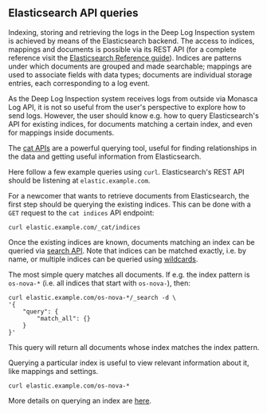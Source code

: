 ## Elasticsearch API queries
Indexing, storing and retrieving the logs in the Deep Log Inspection system is achieved by means of the Elasticsearch backend. The access to indices, mappings and documents is possible via its REST API (for a complete reference visit the [Elasticsearch Reference guide][1]). Indices are patterns under which documents are grouped and made searchable; mappings are used to associate fields with data types; documents are individual storage entries, each corresponding to a log event.

As the Deep Log Inspection system receives logs from outside via Monasca Log API, it is not so useful from the user's perspective to explore how to send logs. However, the user should know e.g. how to query Elasticsearch's API for existing indices, for documents matching a certain index, and even for mappings inside documents.

The [cat APIs][2] are a powerful querying tool, useful for finding relationships in the data and getting useful information from Elasticsearch.

Here follow a few example queries using `curl`. Elasticsearch's REST API should be listening at `elastic.example.com`.

For a newcomer that wants to retrieve documents from Elasticsearch, the first step should be querying the existing indices. This can be done with a `GET` request to the `cat indices` API endpoint:

    curl elastic.example.com/_cat/indices

Once the existing indices are known, documents matching an index can be queried via [search API][3]. Note that indices can be matched exactly, i.e. by name, or multiple indices can be queried using [wildcards][4].

The most simple query matches all documents. If e.g. the index pattern is `os-nova-*` (i.e. all indices that start with `os-nova-`), then:

    curl elastic.example.com/os-nova-*/_search -d \
    '{
        "query": {
            "match_all": {}
        }
    }'

This query will return all documents whose index matches the index pattern.

Querying a particular index is useful to view relevant information about it, like mappings and settings.

    curl elastic.example.com/os-nova-*

More details on querying an index are [here][5].

[1]:https://www.elastic.co/guide/en/elasticsearch/reference/5.x/index.html
[2]:https://www.elastic.co/guide/en/elasticsearch/reference/5.x/cat.html
[3]:https://www.elastic.co/guide/en/elasticsearch/reference/current/search-request-query.html
[4]:https://www.elastic.co/guide/en/elasticsearch/reference/5.x/multi-index.html
[5]:https://www.elastic.co/guide/en/elasticsearch/reference/5.x/indices-get-index.html
